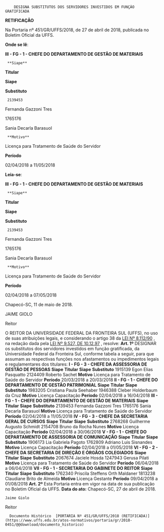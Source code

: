         DESIGNA SUBSTITUTOS DOS SERVIDORES INVESTIDOS EM FUNÇÃO GRATIFICADA  

  **RETIFICAÇÃO**

 Na Portaria nº 451/GR/UFFS/2018, de 27 de abril de 2018, publicada no Boletim Oficial da UFFS.

 **Onde se lê**:

 **III - FG - 1 - CHEFE DO DEPARTAMENTO DE GESTÃO DE MATERIAIS**

     **Siape**

   **Titular**

   **Siape**

   **Substituto**

     2139453

   Fernanda Gazzoni Tres

   1765176

   Sania Decarla Barasuol

     **Motivo**

   Licença para Tratamento de Saúde do Servidor

   **Período**

   02/04/2018 a 11/05/2018

      

 **Leia-se**:

 **III - FG - 1 - CHEFE DO DEPARTAMENTO DE GESTÃO DE MATERIAIS**

     **Siape**

   **Titular**

   **Siape**

   **Substituto**

     2139453

   Fernanda Gazzoni Tres

   1765176

   Sania Decarla Barasuol

     **Motivo**

   Licença para Tratamento de Saúde do Servidor

   **Período**

   02/04/2018 a 07/05/2018

      

 Chapecó-SC, 11 de maio de 2018.

   JAIME GIOLO

 Reitor

  O REITOR DA UNIVERSIDADE FEDERAL DA FRONTEIRA SUL (UFFS), no uso de suas atribuições legais, e considerando o artigo 38 da [LEI Nº 8.112/90](http://www.planalto.gov.br/ccivil_03/leis/l8112cons.htm)  , na redação dada pela [LEI Nº 9.527, DE 10.12.97](http://www.planalto.gov.br/ccivil_03/leis/l9527.htm)  , resolve:   **Art. 1º** DESIGNAR os substitutos dos servidores investidos em função gratificada, da Universidade Federal da Fronteira Sul, conforme tabela a seguir, para que assumam as respectivas funções nos afastamentos ou impedimentos legais e regulamentares dos titulares: **I - FG - 3 - CHEFE DA ASSESSORIA DE GESTÃO DE PESSOAS**      **Siape**    **Titular**    **Siape**    **Substituto**      1915139   Egon Elias Pasquatto   2124409   Roberto Sachet     **Motivo**    Licença para Tratamento de Saúde do Servidor   **Período**    20/03/2018 a 20/03/2018     **II - FG - 1 - CHEFE DO DEPARTAMENTO DE GESTÃO PATRIMONIAL**      **Siape**    **Titular**    **Siape**    **Substituto**      1983205   Cristiana Paula Seehaber   1946388   Cleber Holderbaum da Cruz     **Motivo**    Licença Capacitação   **Período**    02/04/2018 a 16/04/2018     **III - FG - 1 - CHEFE DO DEPARTAMENTO DE GESTÃO DE MATERIAIS**      **Siape**    **Titular**    **Siape**    **Substituto**      2139453   Fernanda Gazzoni Tres   1765176   Sania Decarla Barasuol     **Motivo**    Licença para Tratamento de Saúde do Servidor   **Período**    02/04/2018 a 11/05/2018     **IV - FG - 3 - CHEFE DA SECRETARIA GERAL DE CURSOS**      **Siape**    **Titular**    **Siape**    **Substituto**      2768268   Guilherme Augusto Schmidt   2154708   Bruno da Rocha Nunes     **Motivo**    Licença Capacitação   **Período**    02/04/2018 a 30/06/2018     **V - FG - 1 - CHEFE DO DEPARTAMENTO DE ASSESSORIA DE COMUNICAÇÃO**      **Siape**    **Titular**    **Siape**    **Substituto**      1906173   Lia Gabriela Pagoto   1762809   Adriano Luis Sisnandes     **Motivo**    Licença Capacitação   **Período**    02/04/2018 a 01/05/2018     **VI - FG - 2 - CHEFE DA SECRETARIA DE DIREÇÃO E ÓRGÃOS COLEGIADOS**      **Siape**    **Titular**    **Siape**    **Substituto**      2067674   Jaciele Hosda   1247943   Gerusa Pilati     **Motivo**    Licença para Tratamento de Saúde do Servidor   **Período**    06/04/2018 a 06/04/2018     **VII - FG - 1 - SECRETARIA DO GABINETE DO REITOR**      **Siape**    **Titular**    **Siape**    **Substituto**      1762340   Priscila Steffens Orth Maldaner   1813238   Claudiane Brito de Almeida     **Motivo**    Licença Gestante   **Período**    09/04/2018 a 01/08/2018       **Art. 2º** Esta Portaria entra em vigor na data de sua publicação no Boletim Oficial da UFFS.      **Data do ato:** Chapecó-SC, 27 de abril de 2018.   
 

    Jaime Giolo   
 Reitor 

      Documento Histórico  [PORTARIA Nº 451/GR/UFFS/2018 (RETIFICADA)](https://www.uffs.edu.br/atos-normativos/portaria/gr/2018-0451/@@download/documento_historico)     
      